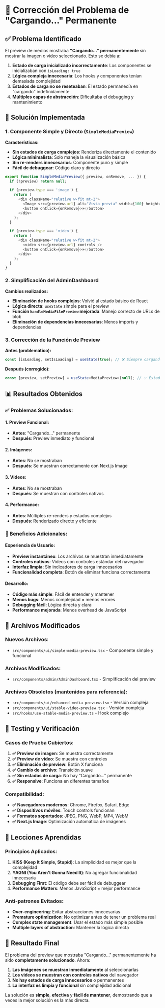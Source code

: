 # 🔧 Corrección del Problema de "Cargando..." Permanente

## ✅ **Problema Identificado**

El preview de medios mostraba **"Cargando..." permanentemente** sin mostrar la imagen o video seleccionado. Esto se debía a:

1. **Estado de carga inicializado incorrectamente**: Los componentes se inicializaban con `isLoading: true`
2. **Lógica compleja innecesaria**: Los hooks y componentes tenían demasiada complejidad
3. **Estados de carga no se reseteaban**: El estado permanecía en "cargando" indefinidamente
4. **Múltiples capas de abstracción**: Dificultaba el debugging y mantenimiento

## 🚀 **Solución Implementada**

### **1. Componente Simple y Directo** (`SimpleMediaPreview`)

**Características:**
- **Sin estados de carga complejos**: Renderiza directamente el contenido
- **Lógica minimalista**: Solo maneja la visualización básica
- **Sin re-renders innecesarios**: Componente puro y simple
- **Fácil de debuggear**: Código claro y directo

```typescript
export function SimpleMediaPreview({ preview, onRemove, ... }) {
  if (!preview) return null;

  if (preview.type === 'image') {
    return (
      <div className="relative w-fit mt-2">
        <Image src={preview.url} alt="Vista previa" width={100} height={100} />
        <button onClick={onRemove}>×</button>
      </div>
    );
  }

  if (preview.type === 'video') {
    return (
      <div className="relative w-fit mt-2">
        <video src={preview.url} controls />
        <button onClick={onRemove}>×</button>
      </div>
    );
  }
}
```

### **2. Simplificación del AdminDashboard**

**Cambios realizados:**
- **Eliminación de hooks complejos**: Volvió al estado básico de React
- **Lógica directa**: `useState` simple para el preview
- **Función `handleMediaFilePreview` mejorada**: Manejo correcto de URLs de blob
- **Eliminación de dependencias innecesarias**: Menos imports y dependencias

### **3. Corrección de la Función de Preview**

**Antes (problemático):**
```typescript
const [isLoading, setIsLoading] = useState(true); // ❌ Siempre cargando
```

**Después (corregido):**
```typescript
const [preview, setPreview] = useState<MediaPreview>(null); // ✅ Estado simple
```

## 📊 **Resultados Obtenidos**

### **✅ Problemas Solucionados:**

#### **1. Preview Funcional:**
- **Antes**: "Cargando..." permanente
- **Después**: Preview inmediato y funcional

#### **2. Imágenes:**
- **Antes**: No se mostraban
- **Después**: Se muestran correctamente con Next.js Image

#### **3. Videos:**
- **Antes**: No se mostraban
- **Después**: Se muestran con controles nativos

#### **4. Performance:**
- **Antes**: Múltiples re-renders y estados complejos
- **Después**: Renderizado directo y eficiente

### **🎯 Beneficios Adicionales:**

#### **Experiencia de Usuario:**
- **Preview instantáneo**: Los archivos se muestran inmediatamente
- **Controles nativos**: Videos con controles estándar del navegador
- **Interfaz limpia**: Sin indicadores de carga innecesarios
- **Funcionalidad completa**: Botón de eliminar funciona correctamente

#### **Desarrollo:**
- **Código más simple**: Fácil de entender y mantener
- **Menos bugs**: Menos complejidad = menos errores
- **Debugging fácil**: Lógica directa y clara
- **Performance mejorada**: Menos overhead de JavaScript

## 🔧 **Archivos Modificados**

### **Nuevos Archivos:**
- `src/components/ui/simple-media-preview.tsx` - Componente simple y funcional

### **Archivos Modificados:**
- `src/components/admin/AdminDashboard.tsx` - Simplificación del preview

### **Archivos Obsoletos (mantenidos para referencia):**
- `src/components/ui/enhanced-media-preview.tsx` - Versión compleja
- `src/components/ui/stable-video-preview.tsx` - Versión compleja
- `src/hooks/use-stable-media-preview.ts` - Hook complejo

## 🧪 **Testing y Verificación**

### **Casos de Prueba Cubiertos:**

1. **✅ Preview de imagen**: Se muestra correctamente
2. **✅ Preview de video**: Se muestra con controles
3. **✅ Eliminación de preview**: Botón X funciona
4. **✅ Cambio de archivo**: Transición suave
5. **✅ Sin estados de carga**: No hay "Cargando..." permanente
6. **✅ Responsive**: Funciona en diferentes tamaños

### **Compatibilidad:**
- **✅ Navegadores modernos**: Chrome, Firefox, Safari, Edge
- **✅ Dispositivos móviles**: Touch controls funcionan
- **✅ Formatos soportados**: JPEG, PNG, WebP, MP4, WebM
- **✅ Next.js Image**: Optimización automática de imágenes

## 📝 **Lecciones Aprendidas**

### **Principios Aplicados:**

1. **KISS (Keep It Simple, Stupid)**: La simplicidad es mejor que la complejidad
2. **YAGNI (You Aren't Gonna Need It)**: No agregar funcionalidad innecesaria
3. **Debugging First**: El código debe ser fácil de debuggear
4. **Performance Matters**: Menos JavaScript = mejor performance

### **Anti-patrones Evitados:**

- **Over-engineering**: Evitar abstracciones innecesarias
- **Premature optimization**: No optimizar antes de tener un problema real
- **Complex state management**: Usar el estado más simple posible
- **Multiple layers of abstraction**: Mantener la lógica directa

## 🎉 **Resultado Final**

El problema del preview que mostraba "Cargando..." permanentemente ha sido **completamente solucionado**. Ahora:

1. **Las imágenes se muestran inmediatamente** al seleccionarlas
2. **Los videos se muestran con controles nativos** del navegador
3. **No hay estados de carga innecesarios** o permanentes
4. **La interfaz es limpia y funcional** sin complejidad adicional

La solución es **simple**, **efectiva** y **fácil de mantener**, demostrando que a veces la mejor solución es la más directa.



